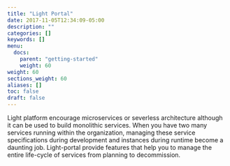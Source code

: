 ```yaml
---
title: "Light Portal"
date: 2017-11-05T12:34:09-05:00
description: ""
categories: []
keywords: []
menu:
  docs:
    parent: "getting-started"
    weight: 60
weight: 60
sections_weight: 60
aliases: []
toc: false
draft: false
---
```


Light platform encourage microservices or severless architecture although it can be
used to build monolithic services. When you have two many services running within 
the organization, managing these service specifications during development and instances
during runtime become a daunting job. Light-portal provide features that help you
to manage the entire life-cycle of services from planning to decommission. 